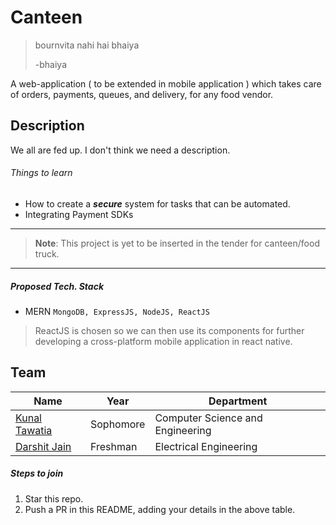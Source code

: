 # Canteen

> bournvita nahi hai bhaiya
> 
> -bhaiya

A web-application ( to be extended in mobile application ) which takes care of orders, payments, queues, and delivery, for any food vendor.
## Description
We all are fed up. I don't think we need a description.
###### Things to learn
- How to create a ***secure*** system for tasks that can be automated.
- Integrating Payment SDKs
___

> **Note**: This project is yet to be inserted in the tender for canteen/food truck.

___
##### Proposed Tech. Stack
- MERN `MongoDB, ExpressJS, NodeJS, ReactJS`
> ReactJS is chosen so we can then use its components for further developing a cross-platform mobile application in react native.

## Team

|Name|Year|Department|
|--|--|--|
|[Kunal Tawatia](https://github.com/kunaltawatia)| Sophomore|Computer Science and Engineering|
|[Darshit Jain](https://github.com/DarshitJain04)| Freshman|Electrical Engineering|

##### Steps to join

 1. Star this repo.
 2. Push a PR in this README, adding your details in the above table.
